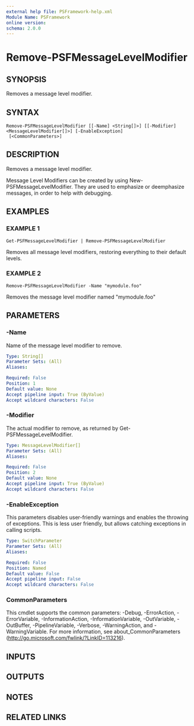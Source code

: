 ```yaml
---
external help file: PSFramework-help.xml
Module Name: PSFramework
online version:
schema: 2.0.0
---
```


# Remove-PSFMessageLevelModifier

## SYNOPSIS
Removes a message level modifier.

## SYNTAX

```
Remove-PSFMessageLevelModifier [[-Name] <String[]>] [[-Modifier] <MessageLevelModifier[]>] [-EnableException]
 [<CommonParameters>]
```

## DESCRIPTION
Removes a message level modifier.

Message Level Modifiers can be created by using New-PSFMessageLevelModifier.
They are used to emphasize or deemphasize messages, in order to help with debugging.

## EXAMPLES

### EXAMPLE 1
```
Get-PSFMessageLevelModifier | Remove-PSFMessageLevelModifier
```

Removes all message level modifiers, restoring everything to their default levels.

### EXAMPLE 2
```
Remove-PSFMessageLevelModifier -Name "mymodule.foo"
```

Removes the message level modifier named "mymodule.foo"

## PARAMETERS

### -Name
Name of the message level modifier to remove.

```yaml
Type: String[]
Parameter Sets: (All)
Aliases:

Required: False
Position: 1
Default value: None
Accept pipeline input: True (ByValue)
Accept wildcard characters: False
```

### -Modifier
The actual modifier to remove, as returned by Get-PSFMessageLevelModifier.

```yaml
Type: MessageLevelModifier[]
Parameter Sets: (All)
Aliases:

Required: False
Position: 2
Default value: None
Accept pipeline input: True (ByValue)
Accept wildcard characters: False
```

### -EnableException
This parameters disables user-friendly warnings and enables the throwing of exceptions.
This is less user friendly, but allows catching exceptions in calling scripts.

```yaml
Type: SwitchParameter
Parameter Sets: (All)
Aliases:

Required: False
Position: Named
Default value: False
Accept pipeline input: False
Accept wildcard characters: False
```

### CommonParameters
This cmdlet supports the common parameters: -Debug, -ErrorAction, -ErrorVariable, -InformationAction, -InformationVariable, -OutVariable, -OutBuffer, -PipelineVariable, -Verbose, -WarningAction, and -WarningVariable.
For more information, see about_CommonParameters (http://go.microsoft.com/fwlink/?LinkID=113216).

## INPUTS

## OUTPUTS

## NOTES

## RELATED LINKS
